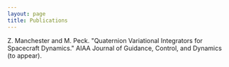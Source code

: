 ```yaml
---
layout: page
title: Publications
---
```


Z. Manchester and M. Peck. "Quaternion Variational Integrators for Spacecraft Dynamics." AIAA Journal of Guidance, Control, and Dynamics (to appear).
